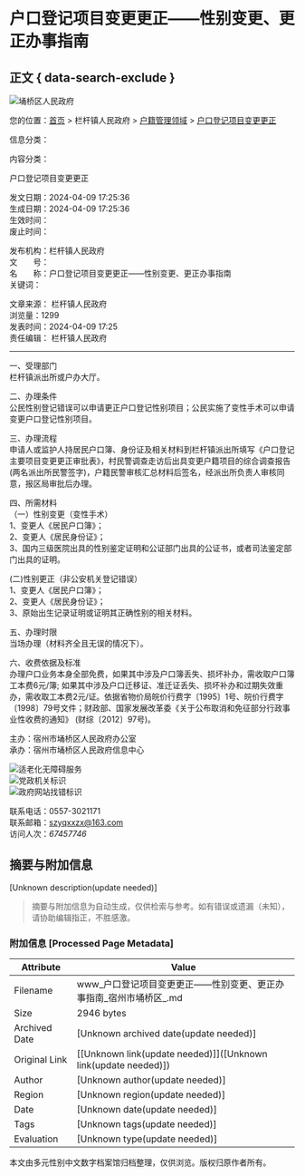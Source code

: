 # 户口登记项目变更更正——性别变更、更正办事指南

## 正文 { data-search-exclude }


![埇桥区人民政府](/group1/M00/07/E5/Cpc8Vl_1DSCAdpH4AABGg0Vr0hY699.png)

您的位置：[首页](/index.html) > 栏杆镇人民政府 > [户籍管理领域](/grassroots/column/6623519?catId=1019031) > [户口登记项目变更更正](/grassroots/column/6623519?catId=1019081)

信息分类：

内容分类：

户口登记项目变更更正

发文日期：2024-04-09 17:25:36  
生成日期：2024-04-09 17:25:36  
生效时间：  
废止时间：  

发布机构：栏杆镇人民政府  
文  号：  
名  称：户口登记项目变更更正——性别变更、更正办事指南  
关键词：

文章来源： 栏杆镇人民政府   
浏览量：1299  
发表时间：2024-04-09 17:25  
责任编辑： 栏杆镇人民政府  

---

一、受理部门  
栏杆镇派出所或户办大厅。

二、办理条件  
公民性别登记错误可以申请更正户口登记性别项目；公民实施了变性手术可以申请变更户口登记性别项目。

三、办理流程  
申请人或监护人持居民户口簿、身份证及相关材料到栏杆镇派出所填写《户口登记主要项目变更更正审批表》，村民警调查走访后出具变更户籍项目的综合调查报告(两名派出所民警签字)，户籍民警审核汇总材料后签名，经派出所负责人审核同意，报区局审批后办理。

四、所需材料  
（一）性别变更（变性手术）  
1、变更人《居民户口簿》；  
2、变更人《居民身份证》；  
3、国内三级医院出具的性别鉴定证明和公证部门出具的公证书，或者司法鉴定部门出具的证明。

(二)性别更正（非公安机关登记错误）  
1、变更人《居民户口簿》；  
2、变更人《居民身份证》；  
3、原始出生记录证明或证明其正确性别的相关材料。

五、办理时限  
当场办理（材料齐全且无误的情况下）。

六、收费依据及标准  
办理户口业务本身全部免费，如果其中涉及户口簿丢失、损坏补办，需收取户口簿工本费6元/簿; 如果其中涉及户口迁移证、准迁证丢失、损坏补办和过期失效重办，需收取工本费2元/证。依据省物价局皖价行费字〔1995〕1号、皖价行费字〔1998〕79号文件；财政部、国家发展改革委《关于公布取消和免征部分行政事业性收费的通知》 (财综〔2012〕97号)。

主办：宿州市埇桥区人民政府办公室  
承办：宿州市埇桥区人民政府信息中心  

![适老化无障碍服务](/_res/images/img-oldage.gif)  
![党政机关标识](/assets/images/gov_red.png)  
![政府网站找错标识](/assets/images/jiucuo.png?v=3413020023)  

联系电话：0557-3021171  
联系邮箱：szyqxxzx@163.com  
访问人次：_67457746_  
<!-- tcd_original_link https://www.szyq.gov.cn/grassroots/6623519/149934961.html -->


## 摘要与附加信息

<!-- tcd_abstract -->
[Unknown description(update needed)]
<!-- tcd_abstract_end -->

> 摘要与附加信息为自动生成，仅供检索与参考。如有错误或遗漏（未知），请协助编辑指正，不胜感激。

### 附加信息 [Processed Page Metadata]

| Attribute       | Value                                  |
|-----------------|----------------------------------------|
| Filename        | www_户口登记项目变更更正——性别变更、更正办事指南_宿州市埇桥区_.md                             |
| Size            | 2946 bytes                           |
| Archived Date   | [Unknown archived date(update needed)]                             |
| Original Link   | [[Unknown link(update needed)]]([Unknown link(update needed)])                       |
| Author          | [Unknown author(update needed)]                               |
| Region          | [Unknown region(update needed)]                               |
| Date            | [Unknown date(update needed)]                                 |
| Tags            | [Unknown tags(update needed)]                                 |
| Evaluation            | [Unknown type(update needed)]                                 |
<!-- tcd_table_end -->

本文由多元性别中文数字档案馆归档整理，仅供浏览。版权归原作者所有。
